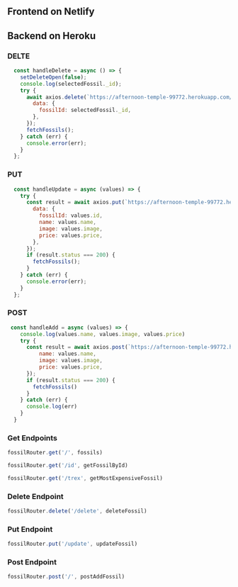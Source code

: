## Frontend on Netlify

## Backend on Heroku

### DELTE
```javascript
  const handleDelete = async () => {
    setDeleteOpen(false);
    console.log(selectedFossil._id);
    try {
      await axios.delete(`https://afternoon-temple-99772.herokuapp.com/fossil/delete`, {
        data: {
          fossilId: selectedFossil._id,
        },
      });
      fetchFossils();
    } catch (err) {
      console.error(err);
    }
  };
```

### PUT

```javascript
  const handleUpdate = async (values) => {
    try {
      const result = await axios.put(`https://afternoon-temple-99772.herokuapp.com/fossil/update`, {
        data: {
          fossilId: values.id,
          name: values.name,
          image: values.image,
          price: values.price,
        },
      });
      if (result.status === 200) {
        fetchFossils();
      }
    } catch (err) {
      console.error(err);
    }
  };
```

### POST

```javascript
 const handleAdd = async (values) => {
    console.log(values.name, values.image, values.price)
    try {
      const result = await axios.post(`https://afternoon-temple-99772.herokuapp.com/fossil`, {
          name: values.name,
          image: values.image,
          price: values.price,
      });
      if (result.status === 200) {
        fetchFossils()
      }
    } catch (err) {
      console.log(err)
    }
  }
```

### Get Endpoints

```javascript
fossilRouter.get('/', fossils)

fossilRouter.get('/id', getFossilById)

fossilRouter.get('/trex', getMostExpensiveFossil)
```

### Delete Endpoint

```javascript
fossilRouter.delete('/delete', deleteFossil)
```

### Put Endpoint

```javascript
fossilRouter.put('/update', updateFossil)
```

### Post Endpoint

```javascript
fossilRouter.post('/', postAddFossil)
```